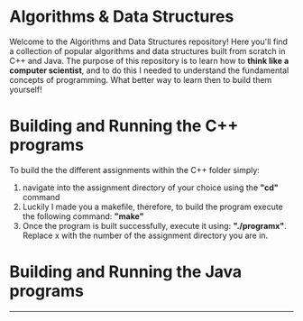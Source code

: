 # Algorithms & Data Structures
Welcome to the Algorithms and Data Structures repository! Here you'll find a collection of popular algorithms and data structures built from scratch in C++ and Java. The purpose of this repository is to learn how to **think like a computer scientist**, and to do this I needed to understand the fundamental concepts of programming. What better way to learn then to build them yourself!

# Building and Running the C++ programs
To build the the different assignments within the C++ folder simply:

1. navigate into the assignment directory of your choice using the **"cd"** command
2. Luckily I made you a makefile, therefore, to build the program execute the following command: **"make"**
3. Once the program is built successfully, execute it using: **"./programx"**. Replace x with the number of the assignment directory you are in.

# Building and Running the Java programs
----

